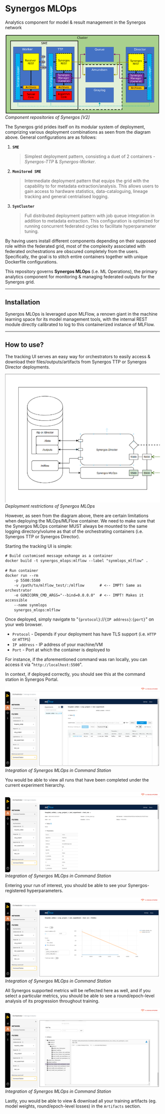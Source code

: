 # Synergos MLOps

Analytics component for model & result management in the Synergos network

![Synergos Components](./docs/images/synergos_modules.png)*Component repositories of Synergos [V2]*

The Synergos grid prides itself on its modular system of deployment, comprizing various deployment combinations as seen from the diagram above. General configurations are as follows:
1. **`SME`** 
    > Simplest deployment pattern, consisting a duet of 2 containers - *Synergos-TTP* & *Synergos-Worker*. 
2. **`Monitored SME`**
    > Intermediate deployment pattern that equips the grid with the capability to for metadata extraction/analysis. This allows users to gain access to hardware statistics, data-cataloguing, lineage tracking and general centrialised logging.
3. **`SynCluster`**
    > Full distributed deployment pattern with job queue integration in addition to metadata extraction. This configuration is optimized for running concurrent federated cycles to facilitate hyperparameter tuning.

By having users install different components depending on their supposed role within the federated grid, most of the complexity associated with federated orchestrations are obscured completely from the users. Specifically, the goal is to stitch entire containers together with unique Dockerfile configurations.

This repository governs **Synergos MLOps** (i.e. ML Operations), the primary analytics component for monitoring & managing federated outputs for the Synergos grid.

---

## Installation
Synergos MLOps is leveraged upon MLFlow, a renown giant in the machine learning space for its model management tools, with the internal REST module directly calibrated to log to this containerized instance of MLFlow.

---

## How to use?
The tracking UI serves an easy way for orchestrators to easily access & download their files/outputs/artifacts from Synergos TTP or Synergos Director deployments.

![Deployment restrictions for Synergos MLOps](./docs/images/mlops_deployment.png)*Deployment restrictions of Synergos MLOps*


However, as seen from the diagram above, there are certain limitations when deploying the MLOps/MLFlow container. We need to make sure that the Synergos MLOps container MUST always be mounted to the same logging directory/volume as that of the orchestrating containers (i.e. Synergos TTP or Synergos Director). 

Starting the tracking UI is simple: 

```
# Build customised message exhange as a container
docker build -t synergos_mlops:mlflow --label "synmlops_mlflow" .

# Run container
docker run --rm 
    -p 5500:5500 
    -v /path/to/mlflow_test/:/mlflow       # <-- IMPT! Same as orchestrator
    -e GUNICORN_CMD_ARGS="--bind=0.0.0.0"  # <-- IMPT! Makes it accessible
    --name synmlops 
    synergos_mlops:mlflow
```

Once deployed, simply navigate to "`{protocol}`://`{IP address}`:`{port}`" on your web browser.
    
- `Protocol` - Depends if your deployment has have TLS support (i.e. `HTTP` or `HTTPS`)
- `IP address` - IP address of your machine/VM
- `Port` - Port at which the container is deployed to


For instance, if the aforementioned command was ran locally, you can access it via "`http://localhost:5500`".

In context, if deployed correctly, you should see this at the command station in Synergos Portal.

![Deployment restrictions for Synergos MLOps](./docs/images/command_station_mlflow.png)*Integration of Synergos MLOps in Command Station*

You would be able to view all runs that have been completed under the current experiment hierarchy.

![Deployment restrictions for Synergos MLOps](./docs/images/command_station_mlflow_params.png)*Integration of Synergos MLOps in Command Station*

Entering your run of interest, you should be able to see your Synergos-registered hyperparameters.

![Deployment restrictions for Synergos MLOps](./docs/images/command_station_mlflow_metrics.png)*Integration of Synergos MLOps in Command Station*

All Synergos supported metrics will be reflected here as well, and if you select a particular metrics, you should be able to see a round/epoch-level analysis of its progression throughout training.

![Deployment restrictions for Synergos MLOps](./docs/images/command_station_mlflow_artifacts.png)*Integration of Synergos MLOps in Command Station*

Lastly, you would be able to view & download all your training artifacts (eg. model weights, round/epoch-level losses) in the `Artifacts` section.